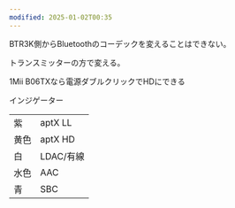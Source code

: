```yaml
---
modified: 2025-01-02T00:35
---
```

  

BTR3K側からBluetoothのコーデックを変えることはできない。

トランスミッターの方で変える。

1Mii B06TXなら電源ダブルクリックでHDにできる

  

  

インジゲーター

|   |   |
|---|---|
|紫|aptX LL|
|黄色|aptX HD|
|白|LDAC/有線|
|水色|AAC|
|青|SBC|